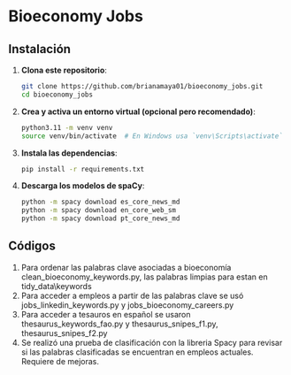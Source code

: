 # Bioeconomy Jobs 

## Instalación


1. **Clona este repositorio**:

    ```sh
    git clone https://github.com/brianamaya01/bioeconomy_jobs.git
    cd bioeconomy_jobs
    ```

2. **Crea y activa un entorno virtual (opcional pero recomendado)**:

    ```sh
    python3.11 -m venv venv
    source venv/bin/activate  # En Windows usa `venv\Scripts\activate`
    ```

3. **Instala las dependencias**:

    ```sh
    pip install -r requirements.txt
    ```

4. **Descarga los modelos de spaCy**:

    ```sh
    python -m spacy download es_core_news_md
    python -m spacy download en_core_web_sm
    python -m spacy download pt_core_news_md
    ```

## Códigos 

1. Para ordenar las palabras clave asociadas a bioeconomía clean_bioeconomy_keywords.py, las palabras limpias para estan en tidy_data\keywords 
2. Para acceder a empleos a partir de las palabras clave se usó jobs_linkedin_keywords.py y jobs_bioeconomy_careers.py
3. Para acceder a tesauros en español se usaron thesaurus_keywords_fao.py y thesaurus_snipes_f1.py, thesaurus_snipes_f2.py  
4. Se realizó una prueba de clasificación con la libreria Spacy para revisar si las palabras clasificadas se encuentran en empleos actuales. Requiere de mejoras. 

